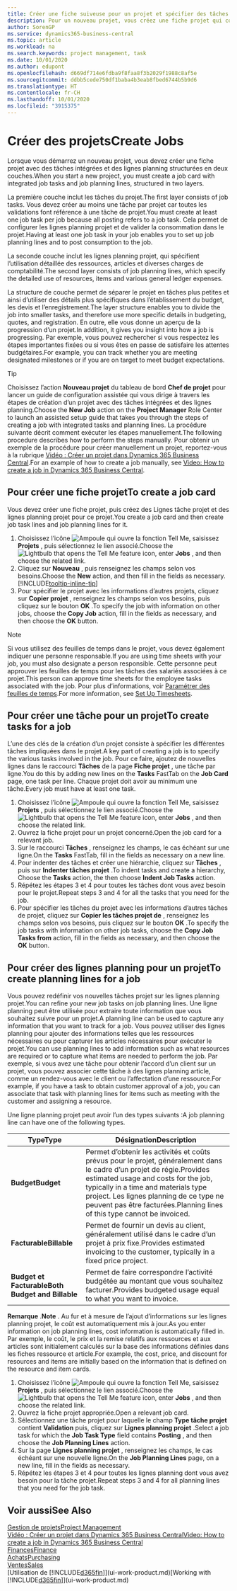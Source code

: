 ```yaml
---
title: Créer une fiche suiveuse pour un projet et spécifier des tâches| Microsoft Docs
description: Pour un nouveau projet, vous créez une fiche projet qui contient les tâches projet et les lignes planning, pour vous aider à gérer la progression et les budgets.
author: SorenGP
ms.service: dynamics365-business-central
ms.topic: article
ms.workload: na
ms.search.keywords: project management, task
ms.date: 10/01/2020
ms.author: edupont
ms.openlocfilehash: d669df714e6fdba9f8faa8f3b2029f1988c8af5e
ms.sourcegitcommit: ddbb5cede750df1baba4b3eab8fbed6744b5b9d6
ms.translationtype: HT
ms.contentlocale: fr-CH
ms.lasthandoff: 10/01/2020
ms.locfileid: "3915375"
---
```

# <a name="create-jobs"></a><span data-ttu-id="60f42-103">Créer des projets</span><span class="sxs-lookup"><span data-stu-id="60f42-103">Create Jobs</span></span>
<span data-ttu-id="60f42-104">Lorsque vous démarrez un nouveau projet, vous devez créer une fiche projet avec des tâches intégrées et des lignes planning structurées en deux couches.</span><span class="sxs-lookup"><span data-stu-id="60f42-104">When you start a new project, you must create a job card with integrated job tasks and job planning lines, structured in two layers.</span></span>  

<span data-ttu-id="60f42-105">La première couche inclut les tâches du projet.</span><span class="sxs-lookup"><span data-stu-id="60f42-105">The first layer consists of job tasks.</span></span> <span data-ttu-id="60f42-106">Vous devez créer au moins une tâche par projet car toutes les validations font référence à une tâche de projet.</span><span class="sxs-lookup"><span data-stu-id="60f42-106">You must create at least one job task per job because all posting refers to a job task.</span></span> <span data-ttu-id="60f42-107">Cela permet de configurer les lignes planning projet et de valider la consommation dans le projet.</span><span class="sxs-lookup"><span data-stu-id="60f42-107">Having at least one job task in your job enables you to set up job planning lines and to post consumption to the job.</span></span>

<span data-ttu-id="60f42-108">La seconde couche inclut les lignes planning projet, qui spécifient l’utilisation détaillée des ressources, articles et diverses charges de comptabilité.</span><span class="sxs-lookup"><span data-stu-id="60f42-108">The second layer consists of job planning lines, which specify the detailed use of resources, items and various general ledger expenses.</span></span>

<span data-ttu-id="60f42-109">La structure de couche permet de séparer le projet en tâches plus petites et ainsi d’utiliser des détails plus spécifiques dans l’établissement du budget, les devis et l’enregistrement.</span><span class="sxs-lookup"><span data-stu-id="60f42-109">The layer structure enables you to divide the job into smaller tasks, and therefore use more specific details in budgeting, quotes, and registration.</span></span> <span data-ttu-id="60f42-110">En outre, elle vous donne un aperçu de la progression d’un projet.</span><span class="sxs-lookup"><span data-stu-id="60f42-110">In addition, it gives you insight into how a job is progressing.</span></span> <span data-ttu-id="60f42-111">Par exemple, vous pouvez rechercher si vous respectez les étapes importantes fixées ou si vous êtes en passe de satisfaire les attentes budgétaires.</span><span class="sxs-lookup"><span data-stu-id="60f42-111">For example, you can track whether you are meeting designated milestones or if you are on target to meet budget expectations.</span></span>

> [!TIP]
> <span data-ttu-id="60f42-112">Choisissez l’action **Nouveau projet** du tableau de bord **Chef de projet** pour lancer un guide de configuration assistée qui vous dirige à travers les étapes de création d’un projet avec des tâches intégrées et des lignes planning.</span><span class="sxs-lookup"><span data-stu-id="60f42-112">Choose the **New Job** action on the **Project Manager** Role Center to launch an assisted setup guide that takes you through the steps of creating a job with integrated tasks and planning lines.</span></span> <span data-ttu-id="60f42-113">La procédure suivante décrit comment exécuter les étapes manuellement.</span><span class="sxs-lookup"><span data-stu-id="60f42-113">The following procedure describes how to perform the steps manually.</span></span> <span data-ttu-id="60f42-114">Pour obtenir un exemple de la procédure pour créer manuellement un projet, reportez-vous à la rubrique [Vidéo : Créer un projet dans Dynamics 365 Business Central](https://www.youtube.com/watch?v=VqaPWr7BWmw).</span><span class="sxs-lookup"><span data-stu-id="60f42-114">For an example of how to create a job manually, see [Video: How to create a job in Dynamics 365 Business Central](https://www.youtube.com/watch?v=VqaPWr7BWmw).</span></span>

## <a name="to-create-a-job-card"></a><span data-ttu-id="60f42-115">Pour créer une fiche projet</span><span class="sxs-lookup"><span data-stu-id="60f42-115">To create a job card</span></span>
<span data-ttu-id="60f42-116">Vous devez créer une fiche projet, puis créez des Lignes tâche projet et des lignes planning projet pour ce projet.</span><span class="sxs-lookup"><span data-stu-id="60f42-116">You create a job card and then create job task lines and job planning lines for it.</span></span>

1. <span data-ttu-id="60f42-117">Choisissez l’icône ![Ampoule qui ouvre la fonction Tell Me](media/ui-search/search_small.png "Dites-moi ce que vous voulez faire"), saisissez **Projets** , puis sélectionnez le lien associé.</span><span class="sxs-lookup"><span data-stu-id="60f42-117">Choose the ![Lightbulb that opens the Tell Me feature](media/ui-search/search_small.png "Tell me what you want to do") icon, enter **Jobs** , and then choose the related link.</span></span>  
2. <span data-ttu-id="60f42-118">Cliquez sur **Nouveau** , puis renseignez les champs selon vos besoins.</span><span class="sxs-lookup"><span data-stu-id="60f42-118">Choose the **New** action, and then fill in the fields as necessary.</span></span> [!INCLUDE[tooltip-inline-tip](includes/tooltip-inline-tip_md.md)]
3. <span data-ttu-id="60f42-119">Pour spécifier le projet avec les informations d’autres projets, cliquez sur **Copier projet** , renseignez les champs selon vos besoins, puis cliquez sur le bouton **OK** .</span><span class="sxs-lookup"><span data-stu-id="60f42-119">To specify the job with information on other jobs, choose the **Copy Job** action, fill in the fields as necessary, and then choose the **OK** button.</span></span>

> [!NOTE]  
>   <span data-ttu-id="60f42-120">Si vous utilisez des feuilles de temps dans le projet, vous devez également indiquer une personne responsable.</span><span class="sxs-lookup"><span data-stu-id="60f42-120">If you are using time sheets with your job, you must also designate a person responsible.</span></span> <span data-ttu-id="60f42-121">Cette personne peut approuver les feuilles de temps pour les tâches des salariés associées à ce projet.</span><span class="sxs-lookup"><span data-stu-id="60f42-121">This person can approve time sheets for the employee tasks associated with the job.</span></span> <span data-ttu-id="60f42-122">Pour plus d’informations, voir [Paramétrer des feuilles de temps](projects-how-setup-time-sheets.md).</span><span class="sxs-lookup"><span data-stu-id="60f42-122">For more information, see [Set Up Timesheets](projects-how-setup-time-sheets.md).</span></span>

## <a name="to-create-tasks-for-a-job"></a><span data-ttu-id="60f42-123">Pour créer une tâche pour un projet</span><span class="sxs-lookup"><span data-stu-id="60f42-123">To create tasks for a job</span></span>
<span data-ttu-id="60f42-124">L’une des clés de la création d’un projet consiste à spécifier les différentes tâches impliquées dans le projet.</span><span class="sxs-lookup"><span data-stu-id="60f42-124">A key part of creating a job is to specify the various tasks involved in the job.</span></span> <span data-ttu-id="60f42-125">Pour ce faire, ajoutez de nouvelles lignes dans le raccourci **Tâches** de la page **Fiche projet** , une tâche par ligne.</span><span class="sxs-lookup"><span data-stu-id="60f42-125">You do this by adding new lines on the **Tasks** FastTab on the **Job Card** page, one task per line.</span></span> <span data-ttu-id="60f42-126">Chaque projet doit avoir au minimum une tâche.</span><span class="sxs-lookup"><span data-stu-id="60f42-126">Every job must have at least one task.</span></span>

1. <span data-ttu-id="60f42-127">Choisissez l’icône ![Ampoule qui ouvre la fonction Tell Me](media/ui-search/search_small.png "Dites-moi ce que vous voulez faire"), saisissez **Projets** , puis sélectionnez le lien associé.</span><span class="sxs-lookup"><span data-stu-id="60f42-127">Choose the ![Lightbulb that opens the Tell Me feature](media/ui-search/search_small.png "Tell me what you want to do") icon, enter **Jobs** , and then choose the related link.</span></span>
2. <span data-ttu-id="60f42-128">Ouvrez la fiche projet pour un projet concerné.</span><span class="sxs-lookup"><span data-stu-id="60f42-128">Open the job card for a relevant job.</span></span>
3. <span data-ttu-id="60f42-129">Sur le raccourci **Tâches** , renseignez les champs, le cas échéant sur une ligne.</span><span class="sxs-lookup"><span data-stu-id="60f42-129">On the **Tasks** FastTab, fill in the fields as necessary on a new line.</span></span>
4. <span data-ttu-id="60f42-130">Pour indenter des tâches et créer une hiérarchie, cliquez sur **Tâches** , puis sur **Indenter tâches projet** .</span><span class="sxs-lookup"><span data-stu-id="60f42-130">To indent tasks and create a hierarchy, Choose the **Tasks** action, the then choose **Indent Job Tasks** action.</span></span>
5. <span data-ttu-id="60f42-131">Répétez les étapes 3 et 4 pour toutes les tâches dont vous avez besoin pour le projet.</span><span class="sxs-lookup"><span data-stu-id="60f42-131">Repeat steps 3 and 4 for all the tasks that you need for the job.</span></span>
6. <span data-ttu-id="60f42-132">Pour spécifier les tâches du projet avec les informations d’autres tâches de projet, cliquez sur **Copier les tâches projet de** , renseignez les champs selon vos besoins, puis cliquez sur le bouton **OK** .</span><span class="sxs-lookup"><span data-stu-id="60f42-132">To specify the job tasks with information on other job tasks, choose the **Copy Job Tasks from** action, fill in the fields as necessary, and then choose the **OK** button.</span></span>

## <a name="to-create-planning-lines-for-a-job"></a><span data-ttu-id="60f42-133">Pour créer des lignes planning pour un projet</span><span class="sxs-lookup"><span data-stu-id="60f42-133">To create planning lines for a job</span></span>
<span data-ttu-id="60f42-134">Vous pouvez redéfinir vos nouvelles tâches projet sur les lignes planning projet.</span><span class="sxs-lookup"><span data-stu-id="60f42-134">You can refine your new job tasks on job planning lines.</span></span> <span data-ttu-id="60f42-135">Une ligne planning peut être utilisée pour extraire toute information que vous souhaitez suivre pour un projet.</span><span class="sxs-lookup"><span data-stu-id="60f42-135">A planning line can be used to capture any information that you want to track for a job.</span></span> <span data-ttu-id="60f42-136">Vous pouvez utiliser des lignes planning pour ajouter des informations telles que les ressources nécessaires ou pour capturer les articles nécessaires pour exécuter le projet.</span><span class="sxs-lookup"><span data-stu-id="60f42-136">You can use planning lines to add information such as what resources are required or to capture what items are needed to perform the job.</span></span> <span data-ttu-id="60f42-137">Par exemple, si vous avez une tâche pour obtenir l’accord d’un client sur un projet, vous pouvez associer cette tâche à des lignes planning article, comme un rendez-vous avec le client ou l’affectation d’une ressource.</span><span class="sxs-lookup"><span data-stu-id="60f42-137">For example, if you have a task to obtain customer approval of a job, you can associate that task with planning lines for items such as meeting with the customer and assigning a resource.</span></span>  

<span data-ttu-id="60f42-138">Une ligne planning projet peut avoir l’un des types suivants :</span><span class="sxs-lookup"><span data-stu-id="60f42-138">A job planning line can have one of the following types.</span></span>  

| <span data-ttu-id="60f42-139">Type</span><span class="sxs-lookup"><span data-stu-id="60f42-139">Type</span></span> | <span data-ttu-id="60f42-140">Désignation</span><span class="sxs-lookup"><span data-stu-id="60f42-140">Description</span></span> |
| --- | --- |
| <span data-ttu-id="60f42-141">**Budget**</span><span class="sxs-lookup"><span data-stu-id="60f42-141">**Budget**</span></span> |<span data-ttu-id="60f42-142">Permet d’obtenir les activités et coûts prévus pour le projet, généralement dans le cadre d’un projet de régie.</span><span class="sxs-lookup"><span data-stu-id="60f42-142">Provides estimated usage and costs for the job, typically in a time and materials type project.</span></span> <span data-ttu-id="60f42-143">Les lignes planning de ce type ne peuvent pas être facturées.</span><span class="sxs-lookup"><span data-stu-id="60f42-143">Planning lines of this type cannot be invoiced.</span></span> |
| <span data-ttu-id="60f42-144">**Facturable**</span><span class="sxs-lookup"><span data-stu-id="60f42-144">**Billable**</span></span> |<span data-ttu-id="60f42-145">Permet de fournir un devis au client, généralement utilisé dans le cadre d’un projet à prix fixe.</span><span class="sxs-lookup"><span data-stu-id="60f42-145">Provides estimated invoicing to the customer, typically in a fixed price project.</span></span> |
| <span data-ttu-id="60f42-146">**Budget et Facturable**</span><span class="sxs-lookup"><span data-stu-id="60f42-146">**Both Budget and Billable**</span></span> |<span data-ttu-id="60f42-147">Permet de faire correspondre l’activité budgétée au montant que vous souhaitez facturer.</span><span class="sxs-lookup"><span data-stu-id="60f42-147">Provides budgeted usage equal to what you want to invoice.</span></span> |

<span data-ttu-id="60f42-148">**Remarque** .</span><span class="sxs-lookup"><span data-stu-id="60f42-148">**Note** .</span></span> <span data-ttu-id="60f42-149">Au fur et à mesure de l’ajout d’informations sur les lignes planning projet, le coût est automatiquement mis à jour.</span><span class="sxs-lookup"><span data-stu-id="60f42-149">As you enter information on job planning lines, cost information is automatically filled in.</span></span> <span data-ttu-id="60f42-150">Par exemple, le coût, le prix et la remise relatifs aux ressources et aux articles sont initialement calculés sur la base des informations définies dans les fiches ressource et article.</span><span class="sxs-lookup"><span data-stu-id="60f42-150">For example, the cost, price, and discount for resources and items are initially based on the information that is defined on the resource and item cards.</span></span>

1. <span data-ttu-id="60f42-151">Choisissez l’icône ![Ampoule qui ouvre la fonction Tell Me](media/ui-search/search_small.png "Dites-moi ce que vous voulez faire"), saisissez **Projets** , puis sélectionnez le lien associé.</span><span class="sxs-lookup"><span data-stu-id="60f42-151">Choose the ![Lightbulb that opens the Tell Me feature](media/ui-search/search_small.png "Tell me what you want to do") icon, enter **Jobs** , and then choose the related link.</span></span>
2. <span data-ttu-id="60f42-152">Ouvrez la fiche projet appropriée.</span><span class="sxs-lookup"><span data-stu-id="60f42-152">Open a relevant job card.</span></span>
3. <span data-ttu-id="60f42-153">Sélectionnez une tâche projet pour laquelle le champ **Type tâche projet** contient **Validation** puis, cliquez sur **Lignes planning projet** .</span><span class="sxs-lookup"><span data-stu-id="60f42-153">Select a job task for which the **Job Task Type** field contains **Posting** , and then choose the **Job Planning Lines** action.</span></span>  
4. <span data-ttu-id="60f42-154">Sur la page **Lignes planning projet** , renseignez les champs, le cas échéant sur une nouvelle ligne.</span><span class="sxs-lookup"><span data-stu-id="60f42-154">On the **Job Planning Lines** page, on a new line, fill in the fields as necessary.</span></span>
5. <span data-ttu-id="60f42-155">Répétez les étapes 3 et 4 pour toutes les lignes planning dont vous avez besoin pour la tâche projet.</span><span class="sxs-lookup"><span data-stu-id="60f42-155">Repeat steps 3 and 4 for all planning lines that you need for the job task.</span></span>

## <a name="see-also"></a><span data-ttu-id="60f42-156">Voir aussi</span><span class="sxs-lookup"><span data-stu-id="60f42-156">See Also</span></span>

[<span data-ttu-id="60f42-157">Gestion de projets</span><span class="sxs-lookup"><span data-stu-id="60f42-157">Project Management</span></span>](projects-manage-projects.md)  
[<span data-ttu-id="60f42-158">Vidéo : Créer un projet dans Dynamics 365 Business Central</span><span class="sxs-lookup"><span data-stu-id="60f42-158">Video: How to create a job in Dynamics 365 Business Central</span></span>](https://www.youtube.com/watch?v=VqaPWr7BWmw)  
[<span data-ttu-id="60f42-159">Finances</span><span class="sxs-lookup"><span data-stu-id="60f42-159">Finance</span></span>](finance.md)  
[<span data-ttu-id="60f42-160">Achats</span><span class="sxs-lookup"><span data-stu-id="60f42-160">Purchasing</span></span>](purchasing-manage-purchasing.md)  
[<span data-ttu-id="60f42-161">Ventes</span><span class="sxs-lookup"><span data-stu-id="60f42-161">Sales</span></span>](sales-manage-sales.md)  
<span data-ttu-id="60f42-162">[Utilisation de [!INCLUDE[d365fin](includes/d365fin_md.md)]](ui-work-product.md)</span><span class="sxs-lookup"><span data-stu-id="60f42-162">[Working with [!INCLUDE[d365fin](includes/d365fin_md.md)]](ui-work-product.md)</span></span>  
